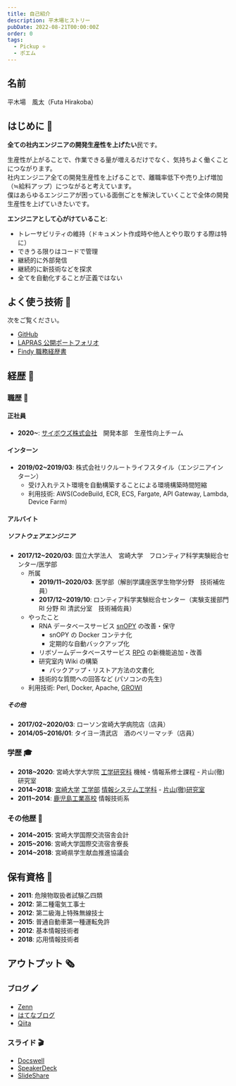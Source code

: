 ```yaml
---
title: 自己紹介
description: 平木場ヒストリー
pubDate: 2022-08-21T00:00:00Z
order: 0
tags:
  - Pickup ⭐️
  - ポエム
---
```


## 名前
平木場　風太（Futa Hirakoba）

## はじめに 🏃

**全ての社内エンジニアの開発生産性を上げたい**民です。

生産性が上がることで、作業できる量が増えるだけでなく、気持ちよく働くことにつながります。<br>
社内エンジニア全ての開発生産性を上げることで、離職率低下や売り上げ増加（≒給料アップ）につながると考えています。<br>
僕はあらゆるエンジニアが困っている面倒ごとを解決していくことで全体の開発生産性を上げていきたいです。

**エンジニアとして心がけていること**:
- トレーサビリティの維持（ドキュメント作成時や他人とやり取りする際は特に）
- できうる限りはコードで管理
- 継続的に外部発信
- 継続的に新技術などを探求
- 全てを自動化することが正義ではない


## よく使う技術 🔧
次をご覧ください。

- [GitHub](https://github.com/korosuke613/) 
- [LAPRAS 公開ポートフォリオ](https://lapras.com/public/korosuke613)
- [Findy 職務経歴書](https://findy-code.io/share_profiles/VIEfTIdxGcZ8K)

## 経歴 👶

### 職歴 🏢

#### 正社員
- **2020~**: [サイボウズ株式会社](https://cybozu.co.jp/)　開発本部　生産性向上チーム

#### インターン
- **2019/02~2019/03**: 株式会社リクルートライフスタイル（エンジニアインターン）
  - 受け入れテスト環境を自動構築することによる環境構築時間短縮
  - 利用技術: AWS(CodeBuild, ECR, ECS, Fargate, API Gateway, Lambda, Device Farm)

#### アルバイト

##### ソフトウェアエンジニア
- **2017/12~2020/03**: 国立大学法人　宮崎大学　フロンティア科学実験総合センター/医学部
  - 所属
    - **2019/11~2020/03**: 医学部（解剖学講座医学生物学分野　技術補佐員）
    - **2017/12~2019/10**: ロンティア科学実験総合センター（実験支援部門　RI 分野 RI 清武分室　技術補佐員）
  - やったこと
    - RNA データベースサービス [snOPY](http://snoopy.med.miyazaki-u.ac.jp/) の改善・保守
      - snOPY の Docker コンテナ化
      - 定期的な自動バックアップ化
    - リボゾームデータベースサービス [RPG](http://ribosome.med.miyazaki-u.ac.jp/) の新機能追加・改善
    - 研究室内 Wiki の構築
      - バックアップ・リストア方法の文書化
    - 技術的な質問への回答など (パソコンの先生)
  - 利用技術: Perl, Docker, Apache, [GROWI](https://github.com/weseek/growi)

##### その他

- **2017/02~2020/03**: ローソン宮崎大学病院店（店員）
- **2014/05~2016/01**: タイヨー清武店　酒のベリーマッチ（店員）

### 学歴 🎓
- **2018~2020**: 宮崎大学大学院 [工学研究科](http://www.miyazaki-u.ac.jp/tech/departments/master.html) 機械・情報系修士課程 - 片山(徹)研究室
- **2014~2018**: [宮崎大学](http://www.miyazaki-u.ac.jp/) [工学部](http://www.miyazaki-u.ac.jp/tech/) [情報システム工学科](http://www.cs.miyazaki-u.ac.jp/new2012/) - [片山(徹)研究室](http://earth.cs.miyazaki-u.ac.jp/)
- **2011~2014**: [鹿児島工業高校](http://www.edu.pref.kagoshima.jp/sh/Kagoshima-T/) 情報技術系


### その他歴 📅
- **2014~2015**: 宮崎大学国際交流宿舎会計
- **2015~2016**: 宮崎大学国際交流宿舎寮長
- **2014~2018**: 宮崎県学生献血推進協議会

## 保有資格 🛂
- **2011**: 危険物取扱者試験乙四類
- **2012**: 第二種電気工事士
- **2012**: 第二級海上特殊無線技士
- **2015**: 普通自動車第一種運転免許
- **2012**: 基本情報技術者
- **2018**: 応用情報技術者

## アウトプット 🗞

### ブログ 🖌
- [Zenn](https://zenn.dev/korosuke613)
- [はてなブログ](https://korosuke613.hatenablog.com/)
- [Qiita](https://qiita.com/Shitimi_613)

### スライド 🎬
- [Docswell](https://www.docswell.com/user/korosuke613)
- [SpeakerDeck](https://speakerdeck.com/korosuke613)
- [SlideShare](https://www.slideshare.net/FutaHirakoba/presentations)


